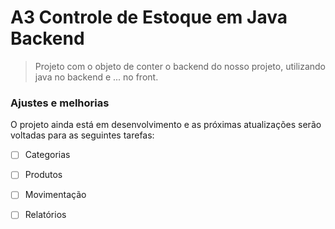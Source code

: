 # A3 Controle de Estoque em Java Backend


> Projeto com o objeto de conter o backend do nosso projeto, utilizando java no backend e ... no front.

### Ajustes e melhorias

O projeto ainda está em desenvolvimento e as próximas atualizações serão voltadas para as seguintes tarefas:

- [ ] Categorias 
- [ ] Produtos
- [ ] Movimentação
- [ ] Relatórios

